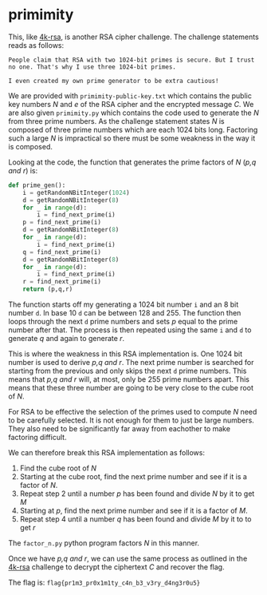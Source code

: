 # primimity

This, like [4k-rsa](../4k-rsa/4k-rsa.md), is another RSA cipher challenge. The challenge statements reads as follows:

```
People claim that RSA with two 1024-bit primes is secure. But I trust no one. That's why I use three 1024-bit primes.

I even created my own prime generator to be extra cautious!
```

We are provided with `primimity-public-key.txt` which contains the public key numbers *N* and *e* of the RSA cipher and the encrypted message *C*. We are also given `primimity.py` which contains the code used to generate the *N* from three prime numbers. As the challenge statement states *N* is composed of three prime numbers which are each 1024 bits long. Factoring such a large *N* is impractical so there must be some weakness in the way it is composed.

Looking at the code, the function that generates the prime factors of *N* (*p,q and r*) is:

```python
def prime_gen():
    i = getRandomNBitInteger(1024)
    d = getRandomNBitInteger(8)
    for _ in range(d):
        i = find_next_prime(i)
    p = find_next_prime(i)
    d = getRandomNBitInteger(8)
    for _ in range(d):
        i = find_next_prime(i)
    q = find_next_prime(i)
    d = getRandomNBitInteger(8)
    for _ in range(d):
        i = find_next_prime(i)
    r = find_next_prime(i)
    return (p,q,r)
```

The function starts off my generating a 1024 bit number `i` and an 8 bit number `d`. In base 10 `d` can be between 128 and 255. The function then loops through the next `d` prime numbers and sets *p* equal to the prime number after that. The process is then repeated using the same `i` and `d` to generate *q* and again to generate *r*.

This is where the weakness in this RSA implementation is. One 1024 bit number is used to derive *p,q and r*. The next prime number is searched for starting from the previous and only skips the next `d` prime numbers. This means that *p,q and r* will, at most, only be 255 prime numbers apart. This means that these three number are going to be very close to the cube root of *N*. 

For RSA to be effective the selection of the primes used to compute *N* need to be carefully selected. It is not enough for them to just be large numbers. They also need to be significantly far away from eachother to make factoring difficult.

We can therefore break this RSA implementation as follows:
1. Find the cube root of *N*
2. Starting at the cube root, find the next prime number and see if it is a factor of *N*. 
3. Repeat step 2 until a number *p* has been found and divide *N* by it to get *M*
4. Starting at *p*, find the next prime number and see if it is a factor of *M*. 
5. Repeat step 4 until a number *q* has been found and divide *M* by it to to get *r*

The `factor_n.py` python program factors *N* in this manner.

Once we have *p,q and r*, we can use the same process as outlined in the [4k-rsa](../4k-rsa/4k-rsa.md) challenge to decrypt the ciphertext *C* and recover the flag.

The flag is: `flag{pr1m3_pr0x1m1ty_c4n_b3_v3ry_d4ng3r0u5}`